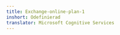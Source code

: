 ```yaml
---
title: Exchange-online-plan-1
inshort: Odefinierad
translator: Microsoft Cognitive Services
---
```




